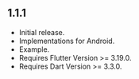 ## 1.1.1

* Initial release.
* Implementations for Android.
* Example.
* Requires Flutter Version >= 3.19.0.
* Requires Dart Version >= 3.3.0.